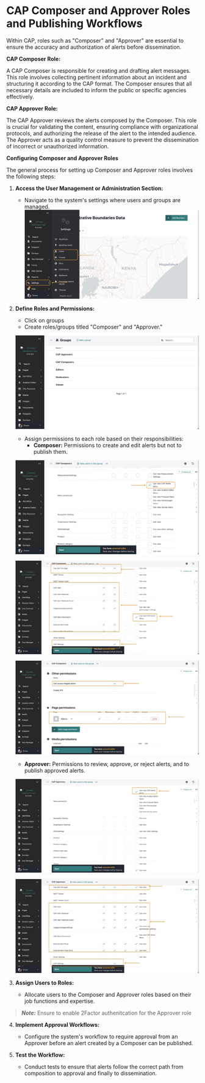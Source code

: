 # CAP Composer and Approver Roles and Publishing Workflows

Within CAP, roles such as "Composer" and "Approver" are essential to ensure the accuracy and authorization of alerts before dissemination.

**CAP Composer Role:**

A CAP Composer is responsible for creating and drafting alert messages. This role involves collecting pertinent information about an incident and structuring it according to the CAP format. The Composer ensures that all necessary details are included to inform the public or specific agencies effectively.

**CAP Approver Role:**

The CAP Approver reviews the alerts composed by the Composer. This role is crucial for validating the content, ensuring compliance with organizational protocols, and authorizing the release of the alert to the intended audience. The Approver acts as a quality control measure to prevent the dissemination of incorrect or unauthorized information.

**Configuring Composer and Approver Roles**

The general process for setting up Composer and Approver roles involves the following steps:

1. **Access the User Management or Administration Section:**
   - Navigate to the system's settings where users and groups are managed. 
![Users and Groups](../../_static/images/settings/users_and_groups.png "Users and Groups")


2. **Define Roles and Permissions:**
   - Click on groups
   - Create roles/groups titled "Composer" and "Approver."

   ![Groups](../../_static/images/settings/groups.png "Groups")

   - Assign permissions to each role based on their responsibilities:
     - **Composer:** Permissions to create and edit alerts but not to publish them.

    ![Can view CAP Menu](../../_static/images/cap/can_view_cap_menu.png "Can view CAP Menu")

    ![Can view CAP Menu](../../_static/images/cap/more_cap_composer_roles.png "Can view CAP Menu")

    ![Can view CAP Menu](../../_static/images/cap/composer_page_permissions.png "Can view CAP Menu")

     - **Approver:** Permissions to review, approve, or reject alerts, and to publish approved alerts.

     ![Can view CAP Menu](../../_static/images/cap/approver_can_view_alerts.png "Can view CAP Menu")

     ![Can view CAP Menu](../../_static/images/cap/approver_other_permissions.png "Can view CAP Menu")



3. **Assign Users to Roles:**
   - Allocate users to the Composer and Approver roles based on their job functions and expertise.

>**_Note:_** Ensure to enable 2Factor authenitcation for the Approver role




4. **Implement Approval Workflows:**
   - Configure the system's workflow to require approval from an Approver before an alert created by a Composer can be published.

5. **Test the Workflow:**
   - Conduct tests to ensure that alerts follow the correct path from composition to approval and finally to dissemination.
